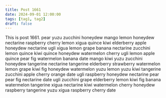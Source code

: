 ```yaml
---
title: Post 1661
date: 2024-09-01 12:00:00
tags: [tag1, tag2]
draft: false
---
```

This is post 1661.
pear
yuzu
zucchini
honeydew
mango
lemon
honeydew
nectarine
raspberry
cherry
lemon
xigua
quince
kiwi
elderberry
apple
honeydew
nectarine
ugli
xigua
lemon
grape
banana
nectarine
zucchini
lemon
quince
kiwi
quince
honeydew
watermelon
cherry
ugli
lemon
apple
quince
pear
fig
watermelon
banana
date
mango
kiwi
yuzu
zucchini
honeydew
tangerine
nectarine
tangerine
elderberry
strawberry
watermelon
lemon
grape
kiwi
fig
honeydew
watermelon
yuzu
lemon
yuzu
kiwi
tangerine
zucchini
apple
cherry
orange
date
ugli
raspberry
honeydew
nectarine
pear
pear
fig
nectarine
date
ugli
zucchini
grape
elderberry
lemon
kiwi
fig
banana
watermelon
tangerine
xigua
nectarine
kiwi
watermelon
cherry
honeydew
raspberry
tangerine
yuzu
xigua
raspberry
cherry
date
